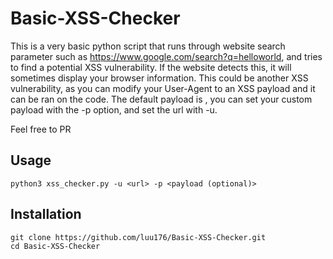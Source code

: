 # Basic-XSS-Checker

This is a very basic python script that runs through website search parameter such as https://www.google.com/search?q=helloworld, and tries to find a potential XSS vulnerability.
If the website detects this, it will sometimes display your browser information. This could be another XSS vulnerability, as you can modify your User-Agent to an XSS payload and it can be ran on the code.
The default payload is <script>alert('fsociety');</script>, you can set your custom payload with the -p option, and set the url with -u.

Feel free to PR


## Usage 
 `python3 xss_checker.py -u <url> -p <payload (optional)>`


## Installation

```
git clone https://github.com/luu176/Basic-XSS-Checker.git
cd Basic-XSS-Checker
```
